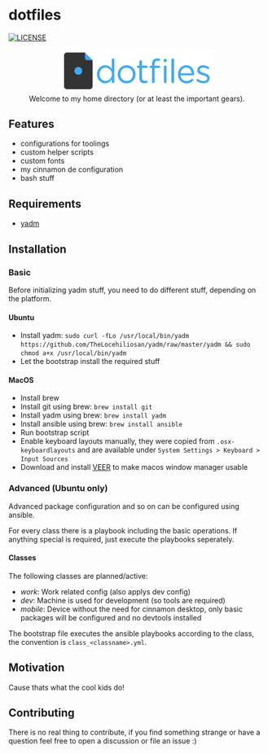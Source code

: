 dotfiles
===
[![LICENSE](https://img.shields.io/github/license/timo-reymann/dotfiles)](https://github.com/timo-reymann/dotfiles/blob/main/LICENSE)

<p align="center">
	<img width="300" src=".github/logo.png">
    <br />
	Welcome to my home directory (or at least the important gears).
</p>

## Features
- configurations for toolings
- custom helper scripts
- custom fonts
- my cinnamon de configuration
- bash stuff

## Requirements
- [yadm](https://yadm.io/)

## Installation
### Basic
Before initializing yadm stuff, you need to do different stuff,
depending on the platform.

#### Ubuntu
- Install yadm: ``sudo curl -fLo /usr/local/bin/yadm https://github.com/TheLocehiliosan/yadm/raw/master/yadm && sudo chmod a+x /usr/local/bin/yadm``
- Let the bootstrap install the required stuff

#### MacOS
- Install brew
- Install git using brew: `brew install git`
- Install yadm using brew: `brew install yadm`
- Install ansible using brew: `brew install ansible`
- Run bootstrap script
- Enable keyboard layouts manually, they were copied from
  `.osx-keyboardlayouts` and are available under `System Settings >
Keyboard > Input Sources`
- Download and install [VEER](http://veeer.io) to make macos window manager usable

### Advanced (Ubuntu only)
Advanced package configuration and so on can be configured using ansible.

For every class there is a playbook including the basic operations. If
anything special is required, just execute the playbooks seperately.

#### Classes
The following classes are planned/active:

- *work*: Work related config (also applys dev config)
- *dev*: Machine is used for development (so tools are required)
- *mobile*: Device without the need for cinnamon desktop, only basic
  packages will be configured and no devtools installed

The bootstrap file executes the ansible playbooks according to the
class, the convention is `class_<classname>.yml`.

## Motivation
Cause thats what the cool kids do!

## Contributing
There is no real thing to contribute, if you find something strange or
have a question feel free to open a discussion or file an issue :)


